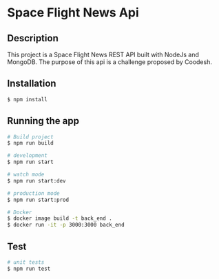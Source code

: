 # Space Flight News Api 

## Description
This project is a Space Flight News REST API built with NodeJs and MongoDB.
The purpose of this api is a challenge proposed by Coodesh.

## Installation

```bash
$ npm install
```

## Running the app

```bash
# Build project
$ npm run build

# development
$ npm run start

# watch mode
$ npm run start:dev

# production mode
$ npm run start:prod

# Docker
$ docker image build -t back_end .
$ docker run -it -p 3000:3000 back_end
```

## Test

```bash
# unit tests
$ npm run test
```
